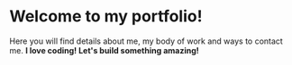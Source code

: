 # Welcome to my portfolio!
Here you will find details about me, my body of work and ways to contact me.
**I love coding! Let's build something amazing!**